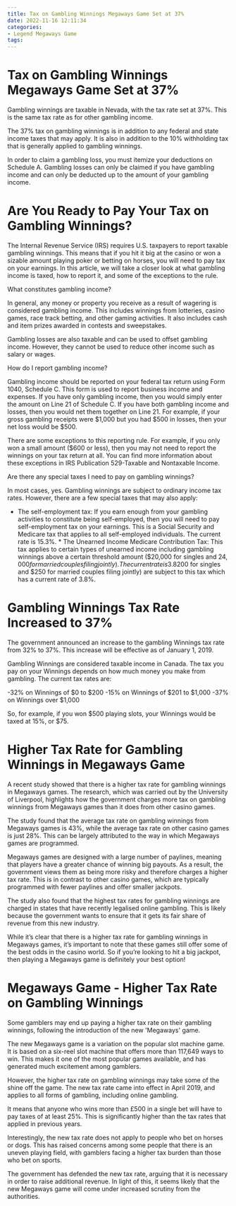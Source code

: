 ```yaml
---
title: Tax on Gambling Winnings Megaways Game Set at 37%
date: 2022-11-16 12:11:34
categories:
- Legend Megaways Game
tags:
---
```



#  Tax on Gambling Winnings Megaways Game Set at 37%

Gambling winnings are taxable in Nevada, with the tax rate set at 37%. This is the same tax rate as for other gambling income.

The 37% tax on gambling winnings is in addition to any federal and state income taxes that may apply. It is also in addition to the 10% withholding tax that is generally applied to gambling winnings.

In order to claim a gambling loss, you must itemize your deductions on Schedule A. Gambling losses can only be claimed if you have gambling income and can only be deducted up to the amount of your gambling income.

#  Are You Ready to Pay Your Tax on Gambling Winnings?

The Internal Revenue Service (IRS) requires U.S. taxpayers to report taxable gambling winnings. This means that if you hit it big at the casino or won a sizable amount playing poker or betting on horses, you will need to pay tax on your earnings. In this article, we will take a closer look at what gambling income is taxed, how to report it, and some of the exceptions to the rule.

What constitutes gambling income?

In general, any money or property you receive as a result of wagering is considered gambling income. This includes winnings from lotteries, casino games, race track betting, and other gaming activities. It also includes cash and item prizes awarded in contests and sweepstakes.

Gambling losses are also taxable and can be used to offset gambling income. However, they cannot be used to reduce other income such as salary or wages.

How do I report gambling income?

Gambling income should be reported on your federal tax return using Form 1040, Schedule C. This form is used to report business income and expenses. If you have only gambling income, then you would simply enter the amount on Line 21 of Schedule C. If you have both gambling income and losses, then you would net them together on Line 21. For example, if your gross gambling receipts were $1,000 but you had $500 in losses, then your net loss would be $500.

There are some exceptions to this reporting rule. For example, if you only won a small amount ($600 or less), then you may not need to report the winnings on your tax return at all. You can find more information about these exceptions in IRS Publication 529-Taxable and Nontaxable Income.

Are there any special taxes I need to pay on gambling winnings?

In most cases, yes. Gambling winnings are subject to ordinary income tax rates. However, there are a few special taxes that may also apply:

* The self-employment tax: If you earn enough from your gambling activities to constitute being self-employed, then you will need to pay self-employment tax on your earnings. This is a Social Security and Medicare tax that applies to all self-employed individuals. The current rate is 15.3%. * The Unearned Income Medicare Contribution Tax: This tax applies to certain types of unearned income including gambling winnings above a certain threshold amount ($20,000 for singles and $24,000 for married couples filing jointly). The current rate is 3.8%. * The Net Investment Income Tax: This tax applies to investment income including interest earned, dividends received, and capital gains realized from the sale of assets such as stocks or real estate. Gambling winnings above a certain threshold amount ($200 for singles and $250 for married couples filing jointly) are subject to this tax which has a current rate of 3.8%.

#  Gambling Winnings Tax Rate Increased to 37% 

The government announced an increase to the gambling Winnings tax rate from 32% to 37%. This increase will be effective as of January 1, 2019.

Gambling Winnings are considered taxable income in Canada. The tax you pay on your Winnings depends on how much money you make from gambling. The current tax rates are:

-32% on Winnings of $0 to $200
-15% on Winnings of $201 to $1,000
-37% on Winnings over $1,000

So, for example, if you won $500 playing slots, your Winnings would be taxed at 15%, or $75.

#  Higher Tax Rate for Gambling Winnings in Megaways Game

A recent study showed that there is a higher tax rate for gambling winnings in Megaways games. The research, which was carried out by the University of Liverpool, highlights how the government charges more tax on gambling winnings from Megaways games than it does from other casino games.

The study found that the average tax rate on gambling winnings from Megaways games is 43%, while the average tax rate on other casino games is just 28%. This can be largely attributed to the way in which Megaways games are programmed.

Megaways games are designed with a large number of paylines, meaning that players have a greater chance of winning big payouts. As a result, the government views them as being more risky and therefore charges a higher tax rate. This is in contrast to other casino games, which are typically programmed with fewer paylines and offer smaller jackpots.

The study also found that the highest tax rates for gambling winnings are charged in states that have recently legalised online gambling. This is likely because the government wants to ensure that it gets its fair share of revenue from this new industry.

While it’s clear that there is a higher tax rate for gambling winnings in Megaways games, it’s important to note that these games still offer some of the best odds in the casino world. So if you’re looking to hit a big jackpot, then playing a Megaways game is definitely your best option!

#  Megaways Game - Higher Tax Rate on Gambling Winnings

Some gamblers may end up paying a higher tax rate on their gambling winnings, following the introduction of the new 'Megaways' game.

The new Megaways game is a variation on the popular slot machine game. It is based on a six-reel slot machine that offers more than 117,649 ways to win. This makes it one of the most popular games available, and has generated much excitement among gamblers.

However, the higher tax rate on gambling winnings may take some of the shine off the game. The new tax rate came into effect in April 2019, and applies to all forms of gambling, including online gambling.

It means that anyone who wins more than £500 in a single bet will have to pay taxes of at least 25%. This is significantly higher than the tax rates that applied in previous years.

Interestingly, the new tax rate does not apply to people who bet on horses or dogs. This has raised concerns among some people that there is an uneven playing field, with gamblers facing a higher tax burden than those who bet on sports.

The government has defended the new tax rate, arguing that it is necessary in order to raise additional revenue. In light of this, it seems likely that the new Megaways game will come under increased scrutiny from the authorities.